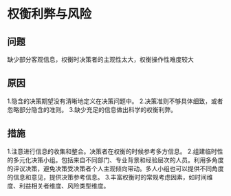 # 权衡利弊与风险

## 问题

缺少部分客观信息，权衡时决策者的主观性太大，权衡操作性难度较大

## 原因

1.隐含的决策期望没有清晰地定义在决策问题中。
2.决策准则不够具体细致，或者忽略部分隐含的准则。
3.缺少充足的信息做出科学的权衡利弊。

## 措施

1.注意进行信息的收集和整合。决策者在权衡的时候参考多方信息。
2.组建临时性的多元化决策小组。包括来自不同部门、专业背景和经验层次的人员。利用多角度的评议决策，避免决策受决策者个人主观倾向带动。多人小组也可以提供不同角度的信息和意见，提供决策参考信息。
3.丰富权衡时的常规考虑因素，如时间维度、利益相关者维度、风险类型维度。
